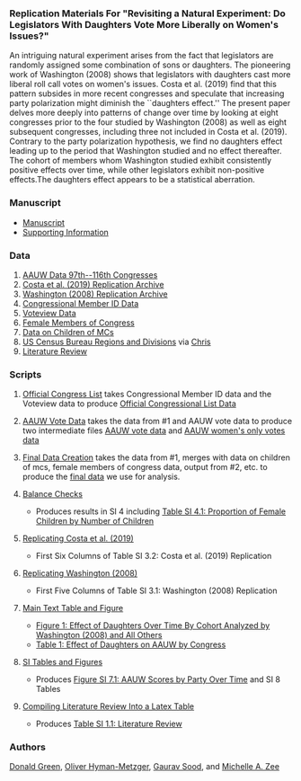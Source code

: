 ### Replication Materials For "Revisiting a Natural Experiment: Do Legislators With Daughters Vote More Liberally on Women's Issues?"

An intriguing natural experiment arises from the fact that legislators are randomly assigned some combination of sons or daughters. The pioneering work of Washington (2008) shows that legislators with daughters cast more liberal roll call votes on women's issues. Costa et al. (2019) find that this pattern subsides in more recent congresses and speculate that increasing party polarization might diminish the ``daughters effect.'' The present paper delves more deeply into patterns of change over time by looking at eight congresses prior to the four studied by Washington (2008) as well as eight subsequent congresses, including three not included in Costa et al. (2019). Contrary to the party polarization hypothesis, we find no daughters effect leading up to the period that Washington studied and no effect thereafter. The cohort of members whom Washington studied exhibit consistently positive effects over time, while other legislators exhibit non-positive effects.The daughters effect appears to be a statistical aberration.

### Manuscript

* [Manuscript](ms/ms.pdf)
* [Supporting Information](ms/si.pdf)

### Data

1. [AAUW Data 97th--116th Congresses](https://doi.org/10.7910/DVN/HD5VHI)
2. [Costa et al. (2019) Replication Archive](data/costa_et_al/)
3. [Washington (2008) Replication Archive](data/washington)
4. [Congressional Member ID Data](data/member_id/)
5. [Voteview Data](data/voteview_congress_members.csv)
6. [Female Members of Congress](data/female%20members%20of%20congress.csv)
7. [Data on Children of MCs](data/Child%20Info%20Master%20List%20Dotters.csv)
8. [US Census Bureau Regions and Divisions](data/us_census_bureau_regions_and_divisions.csv) via [Chris](https://raw.githubusercontent.com/cphalpert/census-regions/master/us%20census%20bureau%20regions%20and%20divisions.csv)
9. [Literature Review](data/dotters_lit.csv)

### Scripts

1. [Official Congress List](scripts/official_cong_list.R) takes Congressional Member ID data and the Voteview data to produce [Official Congressional List Data](data/official_cong_list.csv)

2. [AAUW Vote Data](scripts/aauw_full.R) takes the data from #1 and AAUW vote data to produce two intermediate files [AAUW vote data](data/aauw_scores_long.csv) and [AAUW women's only votes data](data/aauw_womens.csv)

3. [Final Data Creation](scripts/final_dataset_wrangle.R) takes the data from #1, merges with data on children of mcs, female members of congress data, output from #2, etc. to produce the [final data](data/final_data_2022_01_05.csv) we use for analysis.

4. [Balance Checks](scripts/balance_checks.R)
	* Produces results in SI 4 including [Table SI 4.1: Proportion of Female Children by Number of Children](tabs/append_prop_female_by_nchild.tex)

5. [Replicating Costa et al. (2019)](tabs/06_costa_et_al_rep.R)
	* First Six Columns of Table SI 3.2: Costa et al. (2019) Replication

6. [Replicating Washington (2008)](tabs/07_washington_rep.R)
	* First Five Columns of Table SI 3.1: Washington (2008) Replication

7. [Main Text Table and Figure](scripts/08_daughters_paper_outputs_1.R)
	* [Figure 1: Effect of Daughters Over Time By Cohort Analyzed by Washington (2008) and All Others](figs/fig_1_ebonya_cohort.pdf)
	* [Table 1: Effect of Daughters on AAUW by Congress](tabs/table_1_ngirls_aauw_by_cong.tex)

8. [SI Tables and Figures](scripts/08_daughters_paper_outputs_1.R)
	* Produces [Figure SI 7.1: AAUW Scores by Party Over Time](figs/si_aauw_over_time.pdf) and SI 8 Tables

9. [Compiling Literature Review Into a Latex Table](scripts/lit_review.R)
	* Produces [Table SI 1.1: Literature Review](tabs/appendix_lit_review.tex)

### Authors

[Donald Green](http://donaldgreen.com/), [Oliver Hyman-Metzger](https://github.com/olivermetzger), [Gaurav Sood](https://github.com/soodoku), and [Michelle A. Zee](https://github.com/michelleazee)
